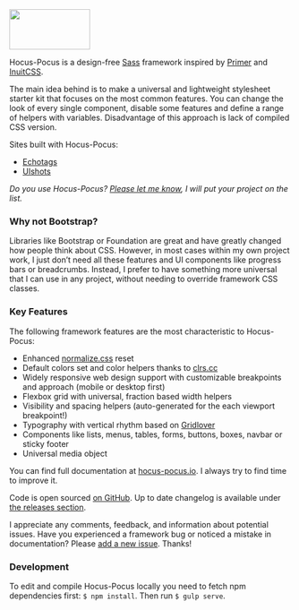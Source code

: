 <div class="hidden">
  <a href="http://hocus-pocus.io">
    <img src="http://bkzl.github.io/hocus-pocus/img/brand-light.png" width="144px" height="72px">
  </a>
</div>

Hocus-Pocus is a design-free [Sass](http://sass-lang.com) framework inspired by
[Primer](https://github.com/primer/primer) and
[InuitCSS](https://github.com/inuitcss/).

The main idea behind is to make a universal and lightweight stylesheet starter
kit that focuses on the most common features. You can change the look of every
single component, disable some features and define a range of helpers with
variables. Disadvantage of this approach is lack of compiled CSS version.

Sites built with Hocus-Pocus:

* [Echotags](http://echotags.io)
* [UIshots](http://uishots.com)

_Do you use Hocus-Pocus? [Please let me know](mailto:bkzl@me.com), I will put your project on the list._

### Why not Bootstrap?

 Libraries like Bootstrap or Foundation are great and have greatly changed how
 people think about CSS. However, in most cases within my own project work, I
 just don’t need all these features and UI components like progress bars or
 breadcrumbs. Instead, I prefer to have something more universal that I can use
 in any project, without needing to override framework CSS classes.

### Key Features

The following framework features are the most characteristic to Hocus-Pocus:

* Enhanced [normalize.css](https://github.com/necolas/normalize.css) reset
* Default colors set and color helpers thanks to [clrs.cc](http://clrs.cc)
* Widely responsive web design support with customizable breakpoints and approach (mobile or desktop first)
* Flexbox grid with universal, fraction based width helpers
* Visibility and spacing helpers (auto-generated for the each viewport breakpoint!)
* Typography with vertical rhythm based on [Gridlover](http://www.gridlover.net/try)
* Components like lists, menus, tables, forms, buttons, boxes, navbar or sticky footer
* Universal media object

You can find full documentation at [hocus-pocus.io](hocus-pocus.io). I always
try to find time to improve it.

Code is open sourced [on GitHub](https://github.com/bkzl/hocus-pocus/). Up to
date changelog is available under [the releases
section](https://github.com/bkzl/hocus-pocus/releases).

I appreciate any comments, feedback, and information about potential issues.
Have you experienced a framework bug or noticed a mistake in documentation?
Please [add a new issue](https://github.com/bkzl/hocus-pocus/issues). Thanks!

### Development

To edit and compile Hocus-Pocus locally you need to fetch npm dependencies
first: `$ npm install`. Then run `$ gulp serve`.
